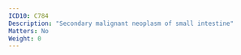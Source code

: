 ```yaml
---
ICD10: C784
Description: "Secondary malignant neoplasm of small intestine"
Matters: No
Weight: 0
---
```


